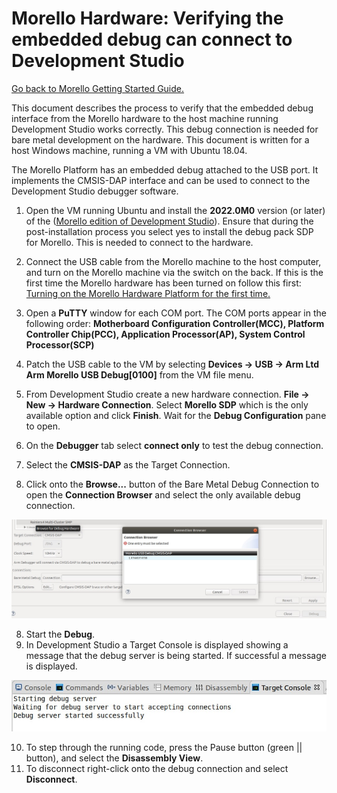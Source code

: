 

# Morello Hardware: Verifying the embedded debug can connect to Development Studio
 [Go back to Morello Getting Started Guide.](./../../../morello-getting-started.md)

This document describes the process to verify that the embedded debug interface from the Morello hardware to the host machine running Development Studio works correctly. This debug connection is needed for bare metal development on the hardware. This document is written for a host Windows machine, running a VM with Ubuntu 18.04.

The Morello Platform has an embedded debug attached to the USB port. It implements the CMSIS-DAP interface and can be used to connect to the Development Studio debugger software. 

1. Open the VM running Ubuntu and install the **2022.0M0** version (or later) of the ([Morello edition of Development Studio](./../InstallingArmDevStudio/InstallingArmDevStudio.md)). Ensure that during the post-installation process you select yes to install the debug pack SDP for Morello. This is needed to connect to the hardware.

2. Connect the USB cable from the Morello machine to the host computer, and turn on the Morello machine via the switch on the back. If this is the first time the Morello hardware has been turned on follow this first: [Turning on the Morello Hardware Platform for the first time.](./../../MorelloPlatform/SettingUpMorelloSoc.md)

3. Open a **PuTTY** window for each COM port. The COM ports appear in the following order: **Motherboard Configuration Controller(MCC), Platform Controller Chip(PCC), Application Processor(AP), System Control Processor(SCP)**

4. Patch the USB cable to the VM by selecting **Devices -> USB -> Arm Ltd Arm Morello USB Debug[0100]** from the VM file menu. 

5. From Development Studio create a new hardware connection. **File -> New -> Hardware Connection**. Select **Morello SDP** which is the only available option and click **Finish**. Wait for the **Debug Configuration** pane to open.
6. On the **Debugger** tab select **connect only** to test the debug connection.
6. Select the **CMSIS-DAP** as the Target Connection.
7. Click onto the **Browse...** button of the Bare Metal Debug Connection to open the **Connection Browser** and select the only available debug connection.

![puttyAP](./connection.jpg)


8. Start the **Debug**.
9. In Development Studio a Target Console is displayed showing a message that the debug server is being started. If successful a message is displayed.

![puttyAP](./targetconsole.jpg)

10. To step through the running code, press the Pause button (green || button), and select the **Disassembly View**.
11. To disconnect right-click onto the debug connection and select **Disconnect**.
